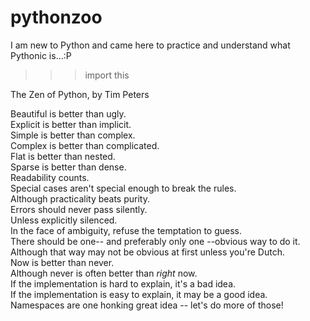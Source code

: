 pythonzoo
=========
I am new to Python and came here to practice and understand what Pythonic is...:P    

>>> import this    

The Zen of Python, by Tim Peters     

Beautiful is better than ugly.     
Explicit is better than implicit.     
Simple is better than complex.     
Complex is better than complicated.     
Flat is better than nested.     
Sparse is better than dense.     
Readability counts.     
Special cases aren't special enough to break the rules.    
Although practicality beats purity.    
Errors should never pass silently.    
Unless explicitly silenced.    
In the face of ambiguity, refuse the temptation to guess.    
There should be one-- and preferably only one --obvious way to do it.    
Although that way may not be obvious at first unless you're Dutch.    
Now is better than never.    
Although never is often better than *right* now.     
If the implementation is hard to explain, it's a bad idea.    
If the implementation is easy to explain, it may be a good idea.    
Namespaces are one honking great idea -- let's do more of those!     
